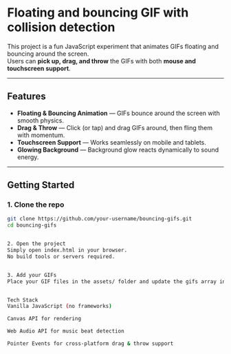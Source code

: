 # Floating and bouncing GIF with collision detection

This project is a fun JavaScript experiment that animates GIFs floating and bouncing around the screen.   
Users can **pick up, drag, and throw** the GIFs with both **mouse and touchscreen support**.

---

## Features
- **Floating & Bouncing Animation** — GIFs bounce around the screen with smooth physics.
- **Drag & Throw** — Click (or tap) and drag GIFs around, then fling them with momentum.
- **Touchscreen Support** — Works seamlessly on mobile and tablets.
- **Glowing Background** — Background glow reacts dynamically to sound energy.

---

## Getting Started

### 1. Clone the repo
```bash
git clone https://github.com/your-username/bouncing-gifs.git
cd bouncing-gifs


2. Open the project
Simply open index.html in your browser.
No build tools or servers required.


3. Add your GIFs
Place your GIF files in the assets/ folder and update the gifs array in script.js.


Tech Stack
Vanilla JavaScript (no frameworks)

Canvas API for rendering

Web Audio API for music beat detection

Pointer Events for cross-platform drag & throw support